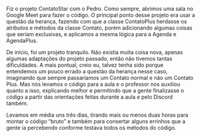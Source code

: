 Fiz o projeto ContatoStar com o Pedro. Como sempre, abrimos uma sala no Google Meet para fazer o código. O principal ponto desse projeto era usar a questão da herança, fazendo com que a classe ContatoPlus herdasse os atributos e métodos da classe Contato, porém adicionando algumas coisas que seriam exclusivas, e aplicamos a mesma lógica para a Agenda e AgendaPlus.

De início, foi um projeto tranquilo. Não existia muita coisa nova, apenas algumas adaptações do projeto passado, então não tivemos tantas dificuldades. A mais pontual, creio eu, talvez tenha sido porque entendemos um pouco errado a questão da herança nesse caso, imaginando que sempre passaríamos um Contato normal e não um Contato Plus. Mas nós levamos o código para a aula e o professor nos auxiliou quanto a isso, explicando melhor e permitindo que a gente finalizasse o código a partir das orientações feitas durante a aula e pelo Discord também.

Levamos em média uns três dias, tirando mais ou menos duas horas para montar o código “bruto” e também para consertar alguns errinhos que a gente ia percebendo conforme testava todos os métodos do código.